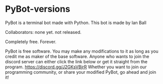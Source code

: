 # PyBot-versions

PyBot is a terminal bot made with Python. 
This bot is made by Ian Ball

Collaborators:
none yet. not released.

Completely free. Forever.

PyBot is free software. You may make any modifications to it as long as you credit me as maker of the base software.
Anyone who wants to join the discord server can either click the link below or get it straight from the program.
https://discord.gg/J2GKsVBjrR
Whether you want to join our programming community, or share your modified PyBot, go ahead and join it!
